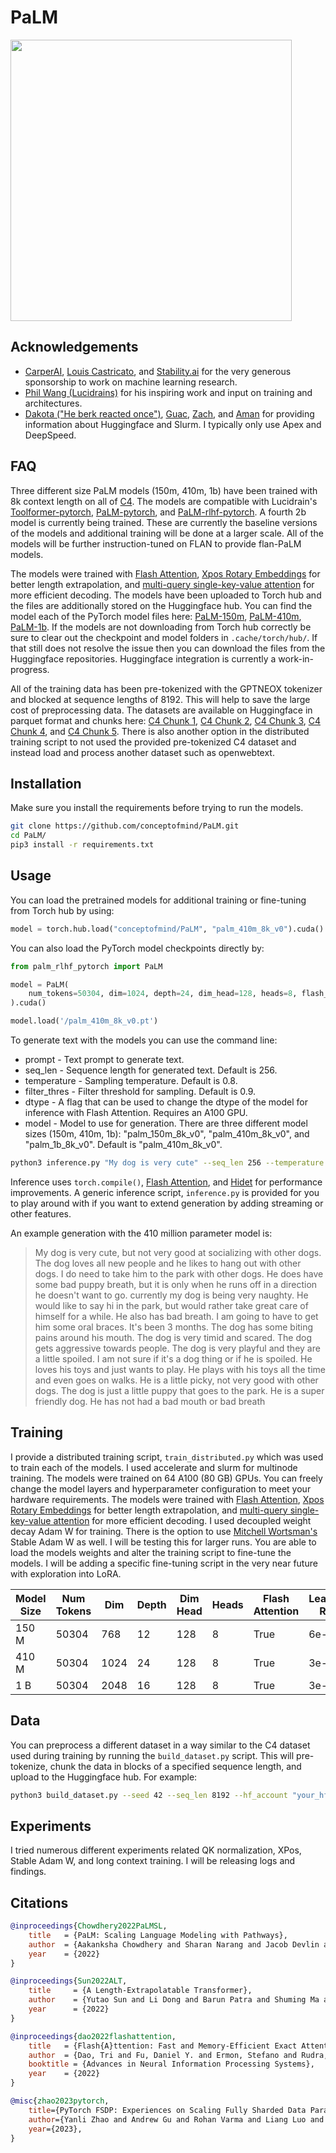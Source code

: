 # PaLM
<img src="./palm.gif" width="450px"></img>

## Acknowledgements
- <a href="https://github.com/CarperAI">CarperAI</a>, <a href="https://twitter.com/lcastricato">Louis Castricato</a>, and <a href="https://stability.ai/">Stability.ai</a> for the very generous sponsorship to work on machine learning research.
- <a href="https://github.com/lucidrains">Phil Wang (Lucidrains)</a> for his inspiring work and input on training and architectures.
- <a href="https://twitter.com/dmayhem93">Dakota ("He berk reacted once")</a>, <a href="https://twitter.com/jonbtow">Guac</a>, <a href="https://twitter.com/zach_nussbaum">Zach</a>, and <a href="">Aman</a> for providing information about Huggingface and Slurm. I typically only use Apex and DeepSpeed.

## FAQ
Three different size PaLM models (150m, 410m, 1b) have been trained with 8k context length on all of <a href="https://huggingface.co/datasets/c4">C4</a>. The models are compatible with Lucidrain's <a href="https://github.com/lucidrains/toolformer-pytorch">Toolformer-pytorch</a>, <a href="https://github.com/lucidrains/PaLM-pytorch">PaLM-pytorch</a>, and <a href="https://github.com/lucidrains/PaLM-rlhf-pytorch">PaLM-rlhf-pytorch</a>. A fourth 2b model is currently being trained. These are currently the baseline versions of the models and additional training will be done at a larger scale. All of the models will be further instruction-tuned on FLAN to provide flan-PaLM models.

The models were trained with <a href="https://github.com/HazyResearch/flash-attention">Flash Attention</a>, <a href="https://arxiv.org/abs/2212.10554">Xpos Rotary Embeddings</a> for better length extrapolation, and <a href="https://arxiv.org/abs/1911.02150">multi-query single-key-value attention</a> for more efficient decoding. The models have been uploaded to Torch hub and the files are additionally stored on the Huggingface hub. You can find the model each of the PyTorch model files here: <a href="https://huggingface.co/conceptofmind/palm-150m">PaLM-150m</a>, <a href="https://huggingface.co/conceptofmind/palm-410m">PaLM-410m</a>, <a href="https://huggingface.co/conceptofmind/palm-1b">PaLM-1b</a>. If the models are not downloading from Torch hub correctly be sure to clear out the checkpoint and model folders in `.cache/torch/hub/`. If that still does not resolve the issue then you can download the files from the Huggingface repositories. Huggingface integration is currently a work-in-progress.

All of the training data has been pre-tokenized with the GPTNEOX tokenizer and blocked at sequence lengths of 8192. This will help to save the large cost of preprocessing data. The datasets are available on Huggingface in parquet format and chunks here: <a href="https://huggingface.co/datasets/conceptofmind/c4_0-to-20_neox_with_eos_8k">C4 Chunk 1</a>, <a href="https://huggingface.co/datasets/conceptofmind/c4_21-to-40_neox_with_eos_8k">C4 Chunk 2</a>, <a href="https://huggingface.co/datasets/conceptofmind/c4_41-to-60_neox_with_eos_8k">C4 Chunk 3</a>, <a href="https://huggingface.co/datasets/conceptofmind/c4_61-to-80_neox_with_eos_8k">C4 Chunk 4</a>, and <a href="https://huggingface.co/datasets/conceptofmind/c4_81-to-100_neox_with_eos_8k">C4 Chunk 5</a>. There is also another option in the distributed training script to not used the provided pre-tokenized C4 dataset and instead load and process another dataset such as openwebtext.

## Installation
Make sure you install the requirements before trying to run the models.
```bash
git clone https://github.com/conceptofmind/PaLM.git
cd PaLM/
pip3 install -r requirements.txt
```

## Usage
You can load the pretrained models for additional training or fine-tuning from Torch hub by using:
```python
model = torch.hub.load("conceptofmind/PaLM", "palm_410m_8k_v0").cuda()
```
You can also load the PyTorch model checkpoints directly by:
```python
from palm_rlhf_pytorch import PaLM

model = PaLM(
    num_tokens=50304, dim=1024, depth=24, dim_head=128, heads=8, flash_attn=True, qk_rmsnorm = False,
).cuda()

model.load('/palm_410m_8k_v0.pt')
```
To generate text with the models you can use the command line:
- prompt - Text prompt to generate text.
- seq_len - Sequence length for generated text. Default is 256.
- temperature - Sampling temperature. Default is 0.8.
- filter_thres - Filter threshold for sampling. Default is 0.9.
- dtype - A flag that can be used to change the dtype of the model for inference with Flash Attention. Requires an A100 GPU.
- model - Model to use for generation. There are three different model sizes (150m, 410m, 1b): "palm_150m_8k_v0", "palm_410m_8k_v0", and "palm_1b_8k_v0". Default is "palm_410m_8k_v0".

```bash
python3 inference.py "My dog is very cute" --seq_len 256 --temperature 0.8 --filter_thres 0.9 --model "palm_410m_8k_v0"
```
Inference uses `torch.compile()`, <a href="https://github.com/HazyResearch/flash-attention">Flash Attention</a>, and <a href="https://pytorch.org/blog/introducing-hidet/">Hidet</a> for performance improvements. A generic inference script, `inference.py` is provided for you to play around with if you want to extend generation by adding streaming or other features.

An example generation with the 410 million parameter model is:
>My dog is very cute, but not very good at socializing with other dogs. The dog loves all new people and he likes to hang out with other dogs. I do need to take him to the park with other dogs. He does have some bad puppy breath, but it is only when he runs off in a direction he doesn't want to go.
>currently my dog is being very naughty. He would like to say hi in the park, but would rather take great care of himself for a while. He also has bad breath. I am going to have to get him some oral braces. It's been 3 months.
>The dog has some biting pains around his mouth. The dog is very timid and scared. The dog gets aggressive towards people.
>The dog is very playful and they are a little spoiled. I am not sure if it's a dog thing or if he is spoiled. He loves his toys and just wants to play. He plays with his toys all the time and even goes on walks. He is a little picky, not very good with other dogs.
>The dog is just a little puppy that goes to the park. He is a super friendly dog. He has not had a bad mouth or bad breath

## Training
I provide a distributed training script, `train_distributed.py` which was used to train each of the models. I used accelerate and slurm for multinode training. The models were trained on 64 A100 (80 GB) GPUs. You can freely change the model layers and hyperparameter configuration to meet your hardware requirements. The models were trained with <a href="https://github.com/HazyResearch/flash-attention">Flash Attention</a>, <a href="https://arxiv.org/abs/2212.10554">Xpos Rotary Embeddings</a> for better length extrapolation, and <a href="https://arxiv.org/abs/1911.02150">multi-query single-key-value attention</a> for more efficient decoding. I used decoupled weight decay Adam W for training. There is the option to use <a href="https://twitter.com/Mitchnw">Mitchell Wortsman's</a> Stable Adam W as well. I will be testing this for larger runs. You are able to load the models weights and alter the training script to fine-tune the models. I will be adding a specific fine-tuning script in the very near future with exploration into LoRA.

| Model Size | Num Tokens | Dim | Depth | Dim Head | Heads | Flash Attention | Learning Rate |
| -------- | ------- | ------- | ------- | ------- | ------- | ------- | ------- |
| 150 M | 50304 | 768 | 12 | 128 | 8 | True | 6e-4 |
| 410 M | 50304 | 1024 | 24 | 128 | 8 | True | 3e-4 |
| 1 B | 50304 | 2048 | 16 | 128 | 8 | True | 3e-4 |

## Data
You can preprocess a different dataset in a way similar to the C4 dataset used during training by running the `build_dataset.py` script. This will pre-tokenize, chunk the data in blocks of a specified sequence length, and upload to the Huggingface hub. For example:
```bash
python3 build_dataset.py --seed 42 --seq_len 8192 --hf_account "your_hf_account" --tokenizer "EleutherAI/gpt-neox-20b" --dataset_name "EleutherAI/the_pile_deduplicated"
```

## Experiments

I tried numerous different experiments related QK normalization, XPos, Stable Adam W, and long context training. I will be releasing logs and findings.

## Citations 

```bibtex
@inproceedings{Chowdhery2022PaLMSL,
    title   = {PaLM: Scaling Language Modeling with Pathways},
    author  = {Aakanksha Chowdhery and Sharan Narang and Jacob Devlin and Maarten Bosma and Gaurav Mishra and Adam Roberts and Paul Barham and Hyung Won Chung and Charles Sutton and Sebastian Gehrmann and Parker Schuh and Kensen Shi and Sasha Tsvyashchenko and Joshua Maynez and Abhishek Rao and Parker Barnes and Yi Tay and Noam M. Shazeer and Vinodkumar Prabhakaran and Emily Reif and Nan Du and Benton C. Hutchinson and Reiner Pope and James Bradbury and Jacob Austin and Michael Isard and Guy Gur-Ari and Pengcheng Yin and Toju Duke and Anselm Levskaya and Sanjay Ghemawat and Sunipa Dev and Henryk Michalewski and Xavier Garc{\'i}a and Vedant Misra and Kevin Robinson and Liam Fedus and Denny Zhou and Daphne Ippolito and David Luan and Hyeontaek Lim and Barret Zoph and Alexander Spiridonov and Ryan Sepassi and David Dohan and Shivani Agrawal and Mark Omernick and Andrew M. Dai and Thanumalayan Sankaranarayana Pillai and Marie Pellat and Aitor Lewkowycz and Erica Oliveira Moreira and Rewon Child and Oleksandr Polozov and Katherine Lee and Zongwei Zhou and Xuezhi Wang and Brennan Saeta and Mark Diaz and Orhan Firat and Michele Catasta and Jason Wei and Kathleen S. Meier-Hellstern and Douglas Eck and Jeff Dean and Slav Petrov and Noah Fiedel},
    year    = {2022}
}
```
```bibtex
@inproceedings{Sun2022ALT,
    title     = {A Length-Extrapolatable Transformer},
    author    = {Yutao Sun and Li Dong and Barun Patra and Shuming Ma and Shaohan Huang and Alon Benhaim and Vishrav Chaudhary and Xia Song and Furu Wei},
    year      = {2022}
}
```
```bibtex
@inproceedings{dao2022flashattention,
    title   = {Flash{A}ttention: Fast and Memory-Efficient Exact Attention with {IO}-Awareness},
    author  = {Dao, Tri and Fu, Daniel Y. and Ermon, Stefano and Rudra, Atri and R{\'e}, Christopher},
    booktitle = {Advances in Neural Information Processing Systems},
    year    = {2022}
}
```
```bibtex
@misc{zhao2023pytorch,
    title={PyTorch FSDP: Experiences on Scaling Fully Sharded Data Parallel}, 
    author={Yanli Zhao and Andrew Gu and Rohan Varma and Liang Luo and Chien-Chin Huang and Min Xu and Less Wright and Hamid Shojanazeri and Myle Ott and Sam Shleifer and Alban Desmaison and Can Balioglu and Bernard Nguyen and Geeta Chauhan and Yuchen Hao and Shen Li},
    year={2023},
}
```